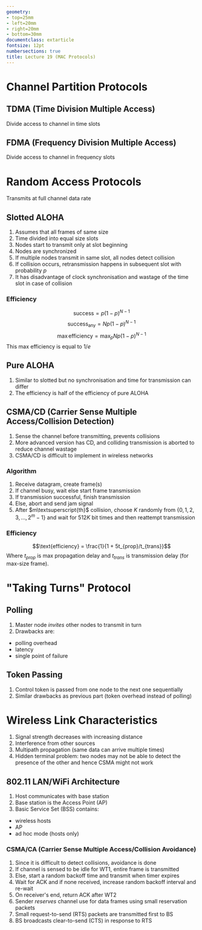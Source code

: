```yaml
---
geometry:
- top=25mm
- left=20mm
- right=20mm
- bottom=30mm
documentclass: extarticle
fontsize: 12pt
numbersections: true
title: Lecture 19 (MAC Protocols)
--- 
```



# Channel Partition Protocols

## TDMA (Time Division Multiple Access)
Divide access to channel in time slots

## FDMA (Frequency Division Multiple Access)
Divide access to channel in frequency slots

# Random Access Protocols
Transmits at full channel data rate

## Slotted ALOHA
1. Assumes that all frames of same size
1. Time divided into equal size slots
1. Nodes start to transmit only at slot beginning
1. Nodes are synchronized
1. If multiple nodes transmit in same slot, all nodes detect collision
1. If collision occurs, retransmission happens in subsequent slot with probability $p$
1. It has disadvantage of clock synchronisation and wastage of the time slot in case of collision

### Efficiency
$$\text{success} = p(1-p)^{N-1}$$
$$\text{success}_\text{any} = Np(1-p)^{N-1}$$
$$\max{\text{efficiency}} = \max_p Np(1-p)^{N-1}$$
This max efficiency is equal to $1/e$

## Pure ALOHA
1. Similar to slotted but no synchronisation and time for transmission can differ
1. The efficiency is half of the efficiency of pure ALOHA

## CSMA/CD (Carrier Sense Multiple Access/Collision Detection)
1. Sense the channel before transmitting, prevents collisions
1. More advanced version has CD, and colliding transmission is aborted to reduce channel wastage
1. CSMA/CD is difficult to implement in wireless networks

### Algorithm
1. Receive datagram, create frame(s)
1. If channel busy, wait else start frame transmission
1. If transmission successful, finish transmission
1. Else, abort and send jam signal
1. After $m\textsuperscript{th}$ collision, choose $K$ randomly from $\{0, 1, 2, 3, \ldots, 2^m - 1\}$ and wait for $512K$ bit times and then reattempt transmission

### Efficiency
$$\text{efficiency} = \frac{1}{1 + 5t_{prop}/t_{trans}}$$
Where $t_{prop}$ is max propagation delay and $t_{trans}$ is transmission delay (for max-size frame).

# "Taking Turns" Protocol

## Polling
1. Master node *invites* other nodes to transmit in turn
1. Drawbacks are:
  - polling overhead
  - latency
  - single point of failure

## Token Passing
1. Control token is passed from one node to the next one sequentially
1. Similar drawbacks as previous part (token overhead instead of polling)


# Wireless Link Characteristics
1. Signal strength decreases with increasing distance
1. Interference from other sources
1. Multipath propagation (same data can arrive multiple times)
1. Hidden terminal problem: two nodes may not be able to detect the presence of the other and hence CSMA might not work

## $802.11$ LAN/WiFi Architecture
1. Host communicates with base station
1. Base station is the Access Point (AP)
1. Basic Service Set (BSS) contains:
  - wireless hosts
  - AP
  - ad hoc mode (hosts only)

### CSMA/CA (Carrier Sense Multiple Access/Collision Avoidance)
1. Since it is difficult to detect collisions, avoidance is done
1. If channel is sensed to be idle for WT1, entire frame is transmitted
1. Else, start a random backoff time and transmit when timer expires
1. Wait for ACK and if none received, increase random backoff interval and re-wait
1. On receiver's end, return ACK after WT2
1. Sender *reserves* channel use for data frames using small reservation packets
1. Small request-to-send (RTS) packets are transmitted first to BS
1. BS broadcasts clear-to-send (CTS) in response to RTS
